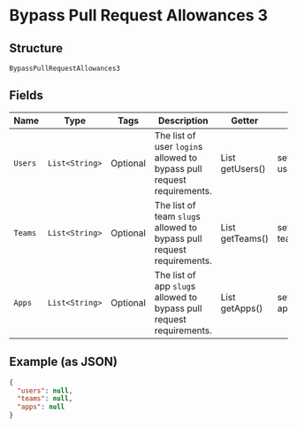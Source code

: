 
# Bypass Pull Request Allowances 3

## Structure

`BypassPullRequestAllowances3`

## Fields

| Name | Type | Tags | Description | Getter | Setter |
|  --- | --- | --- | --- | --- | --- |
| `Users` | `List<String>` | Optional | The list of user `login`s allowed to bypass pull request requirements. | List<String> getUsers() | setUsers(List<String> users) |
| `Teams` | `List<String>` | Optional | The list of team `slug`s allowed to bypass pull request requirements. | List<String> getTeams() | setTeams(List<String> teams) |
| `Apps` | `List<String>` | Optional | The list of app `slug`s allowed to bypass pull request requirements. | List<String> getApps() | setApps(List<String> apps) |

## Example (as JSON)

```json
{
  "users": null,
  "teams": null,
  "apps": null
}
```

